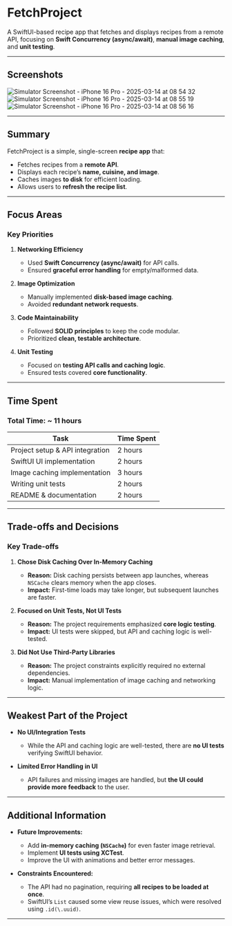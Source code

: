 # FetchProject

A SwiftUI-based recipe app that fetches and displays recipes from a remote API, focusing on **Swift Concurrency (async/await)**, **manual image caching**, and **unit testing**.

---

## **Screenshots**

![Simulator Screenshot - iPhone 16 Pro - 2025-03-14 at 08 54 32](https://github.com/user-attachments/assets/6a4d9d29-eca7-4088-a5f3-5784750cd2cf)
![Simulator Screenshot - iPhone 16 Pro - 2025-03-14 at 08 55 19](https://github.com/user-attachments/assets/04d88673-4048-46cc-ad7e-3e5e4c8d39c8)
![Simulator Screenshot - iPhone 16 Pro - 2025-03-14 at 08 56 16](https://github.com/user-attachments/assets/02ce1550-121e-4d97-bbce-b7f92d60bc20)

---

## **Summary**

FetchProject is a simple, single-screen **recipe app** that:
- Fetches recipes from a **remote API**.
- Displays each recipe’s **name, cuisine, and image**.
- Caches images **to disk** for efficient loading.
- Allows users to **refresh the recipe list**.

---

## **Focus Areas**
### **Key Priorities**
1. **Networking Efficiency**
   - Used **Swift Concurrency (async/await)** for API calls.
   - Ensured **graceful error handling** for empty/malformed data.
  
2. **Image Optimization**
   - Manually implemented **disk-based image caching**.
   - Avoided **redundant network requests**.

3. **Code Maintainability** 
   - Followed **SOLID principles** to keep the code modular.
   - Prioritized **clean, testable architecture**.

4. **Unit Testing** 
   - Focused on **testing API calls and caching logic**.
   - Ensured tests covered **core functionality**.

---

## **Time Spent**
### **Total Time: ~ 11 hours**
| **Task** | **Time Spent** |
|----------|--------------|
| Project setup & API integration | 2 hours |
| SwiftUI UI implementation | 2 hours |
| Image caching implementation | 3 hours |
| Writing unit tests | 2 hours |
| README & documentation | 2 hours |

---

## **Trade-offs and Decisions**
### **Key Trade-offs**
1. **Chose Disk Caching Over In-Memory Caching**  
   - **Reason:** Disk caching persists between app launches, whereas `NSCache` clears memory when the app closes.
   - **Impact:** First-time loads may take longer, but subsequent launches are faster.

2. **Focused on Unit Tests, Not UI Tests**  
   - **Reason:** The project requirements emphasized **core logic testing**.
   - **Impact:** UI tests were skipped, but API and caching logic is well-tested.

3. **Did Not Use Third-Party Libraries**  
   - **Reason:** The project constraints explicitly required no external dependencies.
   - **Impact:** Manual implementation of image caching and networking logic.

---

## **Weakest Part of the Project**
- **No UI/Integration Tests**  
  - While the API and caching logic are well-tested, there are **no UI tests** verifying SwiftUI behavior.
  
- **Limited Error Handling in UI**  
  - API failures and missing images are handled, but **the UI could provide more feedback** to the user.

---

## **Additional Information**
- **Future Improvements:**  
  - Add **in-memory caching (`NSCache`)** for even faster image retrieval.  
  - Implement **UI tests using XCTest**.  
  - Improve the UI with animations and better error messages.

- **Constraints Encountered:**  
  - The API had no pagination, requiring **all recipes to be loaded at once**.  
  - SwiftUI’s `List` caused some view reuse issues, which were resolved using `.id(\.uuid)`.  

---
